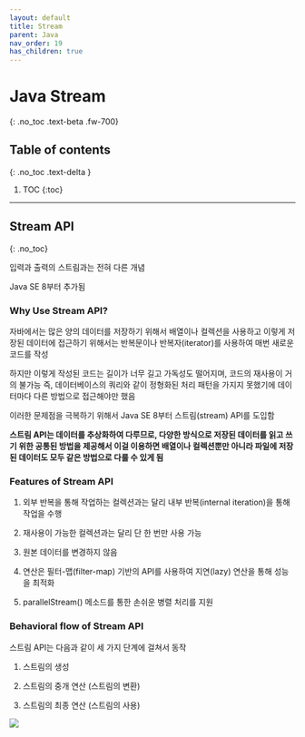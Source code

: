 ```yaml
---
layout: default
title: Stream
parent: Java
nav_order: 19
has_children: true
---
```


# Java Stream
{: .no_toc .text-beta .fw-700}

## Table of contents
{: .no_toc .text-delta }

1. TOC
{:toc}

---

## Stream API
{: .no_toc}

입력과 출력의 스트림과는 전혀 다른 개념

Java SE 8부터 추가됨

### Why Use Stream API?

자바에서는 많은 양의 데이터를 저장하기 위해서 배열이나 컬렉션을 사용하고 이렇게 저장된 데이터에 접근하기 위해서는 반복문이나 반복자(iterator)를 사용하여 매번 새로운 코드를 작성

하지만 이렇게 작성된 코드는 길이가 너무 길고 가독성도 떨어지며, 코드의 재사용이 거의 불가능 즉, 데이터베이스의 쿼리와 같이 정형화된 처리 패턴을 가지지 못했기에 데이터마다 다른 방법으로 접근해야만 했음

이러한 문제점을 극복하기 위해서 Java SE 8부터 스트림(stream) API를 도입함

**스트림 API는 데이터를 추상화하여 다루므로, 다양한 방식으로 저장된 데이터를 읽고 쓰기 위한 공통된 방법을 제공해서 이걸 이용하면 배열이나 컬렉션뿐만 아니라 파일에 저장된 데이터도 모두 같은 방법으로 다룰 수 있게 됨**

### Features of Stream API

1. 외부 반복을 통해 작업하는 컬렉션과는 달리 내부 반복(internal iteration)을 통해 작업을 수행

2. 재사용이 가능한 컬렉션과는 달리 단 한 번만 사용 가능

3. 원본 데이터를 변경하지 않음

4. 연산은 필터-맵(filter-map) 기반의 API를 사용하여 지연(lazy) 연산을 통해 성능을 최적화

5. parallelStream() 메소드를 통한 손쉬운 병렬 처리를 지원

### Behavioral flow of Stream API

스트림 API는 다음과 같이 세 가지 단계에 걸쳐서 동작

1. 스트림의 생성

2. 스트림의 중개 연산 (스트림의 변환)

3. 스트림의 최종 연산 (스트림의 사용)

![](img_java_stream_operation_principle.png)

















